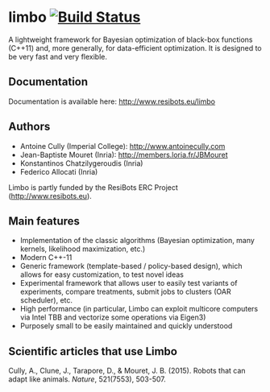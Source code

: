 limbo [![Build Status](https://travis-ci.org/resibots/limbo.svg?branch=master)](https://travis-ci.org/resibots/limbo)
=====

A lightweight framework for Bayesian optimization of black-box functions (C++11) and, more generally, for data-efficient optimization. It is designed to be very fast and very flexible.

Documentation
-------------
Documentation is available here: http://www.resibots.eu/limbo

Authors
------
- Antoine Cully (Imperial College): http://www.antoinecully.com
- Jean-Baptiste Mouret (Inria): http://members.loria.fr/JBMouret
- Konstantinos Chatzilygeroudis (Inria)
- Federico Allocati (Inria)

Limbo is partly funded by the ResiBots ERC Project (http://www.resibots.eu).

Main features
-------------
- Implementation of the classic algorithms (Bayesian optimization, many kernels, likelihood maximization, etc.)
- Modern C++-11
- Generic framework (template-based / policy-based design), which allows for easy customization, to test novel ideas
- Experimental framework that allows user to easily test variants of experiments, compare treatments, submit jobs to clusters (OAR scheduler), etc.
- High performance (in particular, Limbo can exploit multicore computers via Intel TBB and vectorize some operations via Eigen3)
- Purposely small to be easily maintained and quickly understood

Scientific articles that use Limbo
--------------------------------
Cully, A., Clune, J., Tarapore, D., & Mouret, J. B. (2015). Robots that can adapt like animals. *Nature*, 521(7553), 503-507.
